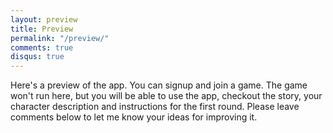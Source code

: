 ```yaml
---
layout: preview
title: Preview
permalink: "/preview/"
comments: true
disqus: true
---
```


Here's a preview of the app. You can signup and join a game. The game won't run here, but you will be able to use the app, checkout the story, your character description and instructions for the first round. Please leave comments below to let me know your ideas for improving it.